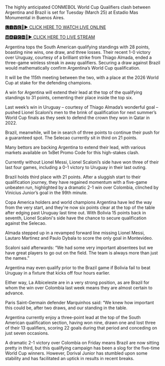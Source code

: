The highly anticipated CONMEBOL World Cup Qualifiers clash between Argentina and Brazil is set for Tuesday (March 25) at Estadio Mas Monumental in Buenos Aires.

[🅻🅸🆅🅴🔴▶️ CLICK HERE TO WATCH LIVE ONLINE](https://ensvivallstreamsportsworld.blogspot.com/)

[🆆🅰🆃🅲🅷🔴▶️ CLICK HERE TO LIVE STREAM](https://ensvivallstreamsportsworld.blogspot.com/)

Argentina tops the South American qualifying standings with 28 points, boasting nine wins, one draw, and three losses. Their recent 1-0 victory over Uruguay, courtesy of a brilliant strike from Thiago Almada, ended a three-game winless streak in away qualifiers. Securing a draw against Brazil would mathematically confirm Argentina’s World Cup qualification.

It will be the 115th meeting between the two, with a place at the 2026 World Cup at stake for the defending champions.

A win for Argentina will extend their lead at the top of the qualifying standings to 31 points, cementing their place inside the top six.

Last week’s win in Uruguay – courtesy of Thiago Almada’s wonderful goal – pushed Lionel Scaloni’s men to the brink of qualification for next summer’s World Cup finals as they seek to defend the crown they won in Qatar in 2022.

Brazil, meanwhile, will be in search of three points to continue their push for a guaranteed spot. The Selecao currently sit in third on 21 points.

Many bettors are backing Argentina to extend their lead, with various markets available on 1xBet Promo Code for this high-stakes clash.

Currently without Lionel Messi, Lionel Scaloni’s side have won three of their last four games, including a 0-1 victory to Uruguay in their last outing.

Brazil holds third place with 21 points. After a sluggish start to their qualification journey, they have regained momentum with a five-game unbeaten run, highlighted by a dramatic 2-1 win over Colombia, clinched by Vinicius Junior’s goal in the 99th minute.

Copa America holders and world champions Argentina have led the way from the very start, and they're now six points clear at the top of the table after edging past Uruguay last time out. With Bolivia 15 points back in seventh, Lionel Scaloni's side have the chance to secure qualification against the Selecao.

Almada stepped up in a revamped forward line missing Lionel Messi, Lautaro Martinez and Paulo Dybala to score the only goal in Montevideo.

Scaloni said afterwards: “We had some very important absentees but we have great players to go out on the field. The team is always more than just the names.”

Argentina may even qualify prior to the Brazil game if Bolivia fail to beat Uruguay in a fixture that kicks off four hours earlier.

Either way, La Albiceleste are in a very strong position, as are Brazil for whom the win over Colombia last week means they are almost certain to advance.

Paris Saint-Germain defender Marquinhos said: “We knew how important this could be, after two draws, and our standing in the table.

Argentina currently enjoy a three-point lead at the top of the South American qualification section, having won nine, drawn one and lost three of their 13 qualifiers, scoring 22 goals during that period and conceding on just seven occasions.

A dramatic 2-1 victory over Colombia on Friday means Brazil are now sitting pretty in third, but this qualifying campaign has been a slog for the five-time World Cup winners. However, Dorival Junior has stumbled upon some stability and has facilitated an uptick in results in recent breaks.
